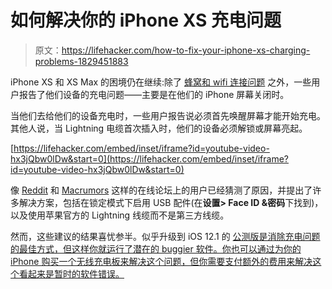 # 如何解决你的 iPhone XS 充电问题

> 原文：<https://lifehacker.com/how-to-fix-your-iphone-xs-charging-problems-1829451883>

iPhone XS 和 XS Max 的困境仍在继续:除了 [蜂窝和 wifi 连接问题](https://lifehacker.com/how-to-fix-connectivity-issues-on-your-iphone-xs-1829340414) 之外，一些用户报告了他们设备的充电问题——主要是在他们的 iPhone 屏幕关闭时。



当他们去给他们的设备充电时，一些用户报告说必须首先唤醒屏幕才能开始充电。其他人说，当 Lightning 电缆首次插入时，他们的设备必须解锁或屏幕亮起。

 [https://lifehacker.com/embed/inset/iframe?id=youtube-video-hx3jQbw0lDw&start=0](https://lifehacker.com/embed/inset/iframe?id=youtube-video-hx3jQbw0lDw&start=0) 

像 [Reddit](https://www.reddit.com/r/apple/comments/9jwmh8/psa_the_iphone_xs_max_has_a_charging_issue_while/) 和 [Macrumors](https://forums.macrumors.com/threads/some-iphone-xs-and-iphone-xs-max-devices-wont-start-to-charge-while-screen-is-turned-off.2144288/) 这样的在线论坛上的用户已经猜测了原因，并提出了许多解决方案，包括在锁定模式下启用 USB 配件(在**设置> Face ID &密码**下找到)，以及使用苹果官方的 Lightning 线缆而不是第三方线缆。

然而，这些建议的结果喜忧参半。似乎升级到 iOS 12.1 的 [公测版是消除充电问题的最佳方式，但这样你就运行了潜在的 buggier 软件。你也可以通过为你的 iPhone 购买一个无线充电板来解决这个问题，但你需要支付额外的费用来解决这个看起来是暂时的软件错误。](https://9to5mac.com/2018/09/20/first-ios-12-1-public-beta-with-group-facetime-now-available-along-with-tvos-12-1/)
